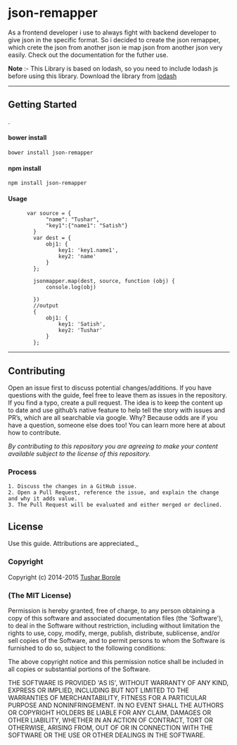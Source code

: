 json-remapper
===================


As a frontend developer i use to always fight with backend developer to give json in the specific format. So i decided to create the json remapper, which crete the json from another json ie map json from another json very easily. Check out the documentation for the futher use.

**Note** :- This Library is based on lodash, so you need to include lodash js before using this library. Download the library from [lodash](www.lodash.com)

----------


Getting Started
-------------

.

####  **bower install**

    bower install json-remapper

####  **npm install**

    npm install json-remapper




####  **Usage**

          var source = {
                "name": "Tushar",
                "key1":{"name1": "Satish"}
            }
            var dest = {
                obj1: {
                    key1: 'key1.name1',
                    key2: 'name'
                }
            };

            jsonmapper.map(dest, source, function (obj) {
                console.log(obj)

            })
            //output
            {
                obj1: {
                    key1: 'Satish',
                    key2: 'Tushar'
                }
            };



  


----------

## Contributing

Open an issue first to discuss potential changes/additions. If you have questions with the guide, feel free to leave them as issues in the repository. If you find a typo, create a pull request. The idea is to keep the content up to date and use github’s native feature to help tell the story with issues and PR’s, which are all searchable via google. Why? Because odds are if you have a question, someone else does too! You can learn more here at about how to contribute.

*By contributing to this repository you are agreeing to make your content available subject to the license of this repository.*

### Process
    1. Discuss the changes in a GitHub issue.
    2. Open a Pull Request, reference the issue, and explain the change and why it adds value.
    3. The Pull Request will be evaluated and either merged or declined.

## License

 Use this guide. Attributions are appreciated._

### Copyright

Copyright (c) 2014-2015 [Tushar Borole](http://www.tusharborole.com)

### (The MIT License)
Permission is hereby granted, free of charge, to any person obtaining
a copy of this software and associated documentation files (the
'Software'), to deal in the Software without restriction, including
without limitation the rights to use, copy, modify, merge, publish,
distribute, sublicense, and/or sell copies of the Software, and to
permit persons to whom the Software is furnished to do so, subject to
the following conditions:

The above copyright notice and this permission notice shall be
included in all copies or substantial portions of the Software.

THE SOFTWARE IS PROVIDED 'AS IS', WITHOUT WARRANTY OF ANY KIND,
EXPRESS OR IMPLIED, INCLUDING BUT NOT LIMITED TO THE WARRANTIES OF
MERCHANTABILITY, FITNESS FOR A PARTICULAR PURPOSE AND NONINFRINGEMENT.
IN NO EVENT SHALL THE AUTHORS OR COPYRIGHT HOLDERS BE LIABLE FOR ANY
CLAIM, DAMAGES OR OTHER LIABILITY, WHETHER IN AN ACTION OF CONTRACT,
TORT OR OTHERWISE, ARISING FROM, OUT OF OR IN CONNECTION WITH THE
SOFTWARE OR THE USE OR OTHER DEALINGS IN THE SOFTWARE.
